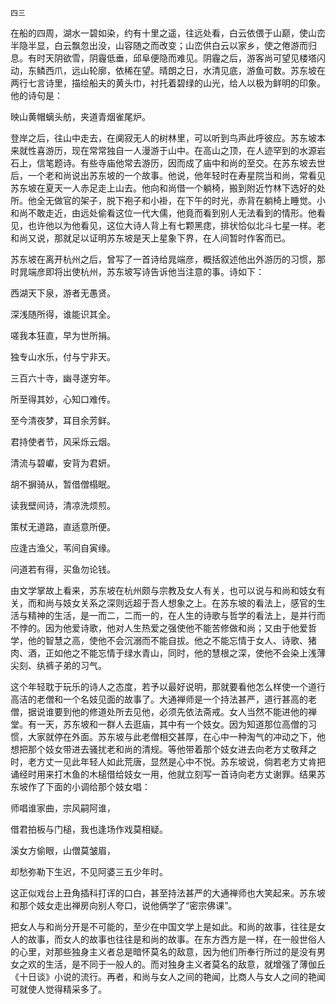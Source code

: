     四三 

   在船的四周，湖水一碧如染，约有十里之遥，往远处看，白云依偎于山巅，使山峦半隐半显，白云飘忽出没，山容随之而改变；山峦供白云以家乡，使之倦游而归息。有时天阴欲雪，阴霾低垂，邱阜便隐而难见。阴霾之后，游客尚可望见楼塔闪动，东鳞西爪，远山轮廓，依稀在望。晴朗之日，水清见底，游鱼可数。苏东坡在两行七言诗里，描绘船夫的黄头巾，衬托着碧绿的山光，给人以极为鲜明的印象。他的诗句是：

   映山黄帽螭头舫，夹道青烟雀尾炉。

   登岸之后，往山中走去，在阒寂无人的树林里，可以听到鸟声此呼彼应。苏东坡本来就性喜游历，现在常常独自一人漫游于山中。在高山之顶，在人迹罕到的水源岩石上，信笔题诗。有些寺庙他常去游历，因而成了庙中和尚的至交。在苏东坡去世后，一个老和尚说出苏东坡的一个故事。他说，他年轻时在寿星院当和尚，常看见苏东坡在夏天一人赤足走上山去。他向和尚借一个躺椅，搬到附近竹林下选好的处所。他全无做官的架子，脱下袍子和小褂，在下午的时光，赤背在躺椅上睡觉。小和尚不敢走近，由远处偷看这位一代大儒，他竟而看到别人无法看到的情形。他看见，也许他以为他看见，这位大诗人背上有七颗黑痣，排状恰似北斗七星一样。老和尚又说，那就足以证明苏东坡是天上星象下界，在人间暂时作客而已。

   苏东坡在离开杭州之后，曾写了一首诗给晁端彦，概括叙述他出外游历的习惯，那时晁端彦即将出使杭州，苏东坡写诗告诉他当注意的事。诗如下：

   西湖天下泉，游者无愚贤。

   深浅随所得，谁能识其全。

   嗟我本狂直，早为世所捐。

   独专山水乐，付与宁非天。

   三百六十寺，幽寻遂穷年。

   所至得其妙，心知口难传。

   至今清夜梦，耳目余芳鲜。

   君持使者节，风采烁云烟。

   清流与碧巘，安背为君妍。

   胡不摒骑从，暂借僧榻眠。

   读我壁间诗，清凉洗烦煎。

   策杖无道路，直适意所便。

   应逢古渔父，苇间自寅缘。

   问道若有得，买鱼勿论钱。

   由文学掌故上看来，苏东坡在杭州颇与宗教及女人有关，也可以说与和尚和妓女有关，而和尚与妓女关系之深则远超于吾人想象之上。在苏东坡的看法上，感官的生活与精神的生活，是一而二，二而一的，在人生的诗歌与哲学的看法上，是并行而不悖的。因为他爱诗歌，他对人生热爱之强使他不能苦修做和尚；又由于他爱哲学，他的智慧之高，使他不会沉溺而不能自拔。他之不能忘情于女人、诗歌、猪肉、酒，正如他之不能忘情于绿水青山，同时，他的慧根之深，使他不会染上浅薄尖刻、纨裤子弟的习气。

   这个年轻耽于玩乐的诗人之态度，若予以最好说明，那就要看他怎么样使一个道行高洁的老僧和一个名妓见面的故事了。大通禅师是一个持法甚严，道行甚高的老僧，据说谁要到他的修道处所去见他，必须先依法斋戒。女人当然不能进他的禅堂。有一天，苏东坡和一群人去逛庙，其中有一个妓女。因为知道那位高僧的习惯，大家就停在外面。苏东坡与此老僧相交甚厚，在心中一种淘气的冲动之下，他想把那个妓女带进去骚扰老和尚的清规。等他带着那个妓女进去向老方丈敬拜之时，老方丈一见此年轻人如此荒唐，显然是心中不悦。苏东坡说，倘若老方丈肯把诵经时用来打木鱼的木槌借给妓女一用，他就立刻写一首诗向老方丈谢罪。结果苏东坡作了下面的小调给那个妓女唱：

   师唱谁家曲，宗风嗣阿谁，

   借君拍板与门槌，我也逢场作戏莫相疑。

   溪女方偷眼，山僧莫皱眉，

   却愁弥勒下生迟，不见阿婆三五少年时。

   这正似戏台上丑角插科打诨的口白，甚至持法甚严的大通禅师也大笑起来。苏东坡和那个妓女走出禅房向别人夸口，说他俩学了“密宗佛课”。

   把女人与和尚分开是不可能的，至少在中国文学上是如此。和尚的故事，往往是女人的故事，而女人的故事也往往是和尚的故事。在东方西方是一样，在一般世俗人的心里，对那些独身主义者总是暗怀莫名的敌意，因为他们所奉行所过的是没有男女之欢的生活，是不同于一般人的。而对独身主义者莫名的敌意，就增强了薄伽丘《十日谈》小说的流行。再者，和尚与女人之间的艳闻，比商人与女人之间的艳闻可就使人觉得精采多了。

